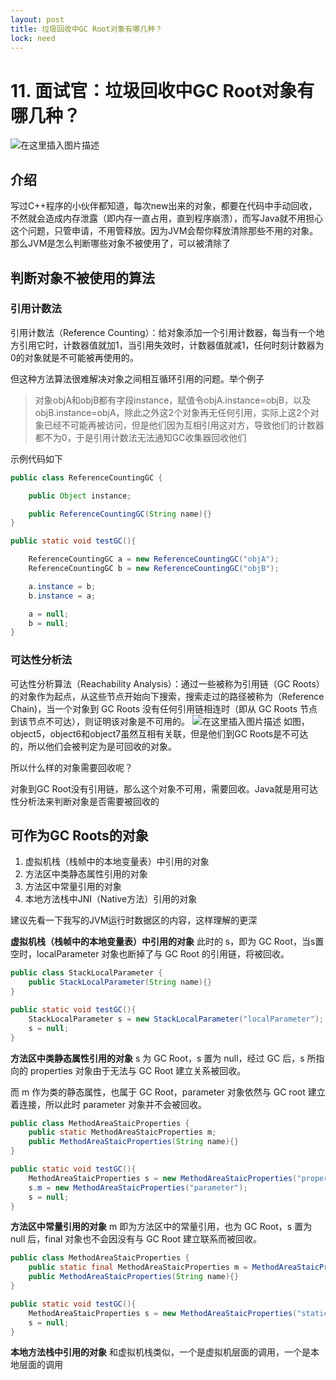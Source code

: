 ```yaml
---
layout: post
title: 垃圾回收中GC Root对象有哪几种？
lock: need
---
```


# 11. 面试官：垃圾回收中GC Root对象有哪几种？

![在这里插入图片描述](https://img-blog.csdnimg.cn/20200901234621495.png?)
## 介绍
写过C++程序的小伙伴都知道，每次new出来的对象，都要在代码中手动回收，不然就会造成内存泄露（即内存一直占用，直到程序崩溃），而写Java就不用担心这个问题，只管申请，不用管释放。因为JVM会帮你释放清除那些不用的对象。那么JVM是怎么判断哪些对象不被使用了，可以被清除了

## 判断对象不被使用的算法
### 引用计数法
引用计数法（Reference Counting）：给对象添加一个引用计数器，每当有一个地方引用它时，计数器值就加1，当引用失效时，计数器值就减1，任何时刻计数器为0的对象就是不可能被再使用的。

但这种方法算法很难解决对象之间相互循环引用的问题。举个例子

>对象objA和objB都有字段instance，赋值令objA.instance=objB，以及objB.instance=objA，除此之外这2个对象再无任何引用，实际上这2个对象已经不可能再被访问，但是他们因为互相引用这对方，导致他们的计数器都不为0，于是引用计数法无法通知GC收集器回收他们

示例代码如下

```java
public class ReferenceCountingGC {

    public Object instance;

    public ReferenceCountingGC(String name){}
}

public static void testGC(){

    ReferenceCountingGC a = new ReferenceCountingGC("objA");
    ReferenceCountingGC b = new ReferenceCountingGC("objB");

    a.instance = b;
    b.instance = a;

    a = null;
    b = null;
}
```

### 可达性分析法

可达性分析算法（Reachability Analysis）：通过一些被称为引用链（GC Roots）的对象作为起点，从这些节点开始向下搜索，搜索走过的路径被称为（Reference Chain)，当一个对象到 GC Roots 没有任何引用链相连时（即从 GC Roots 节点到该节点不可达），则证明该对象是不可用的。
![在这里插入图片描述](https://img-blog.csdnimg.cn/20190901174401667.jpg?)
如图，object5，object6和object7虽然互相有关联，但是他们到GC Roots是不可达的，所以他们会被判定为是可回收的对象。

所以什么样的对象需要回收呢？

对象到GC Root没有引用链，那么这个对象不可用，需要回收。Java就是用可达性分析法来判断对象是否需要被回收的

## 可作为GC Roots的对象
1. 虚拟机栈（栈帧中的本地变量表）中引用的对象
2. 方法区中类静态属性引用的对象
3. 方法区中常量引用的对象
4. 本地方法栈中JNI（Native方法）引用的对象

建议先看一下我写的JVM运行时数据区的内容，这样理解的更深

**虚拟机栈（栈帧中的本地变量表）中引用的对象**
此时的 s，即为 GC Root，当s置空时，localParameter 对象也断掉了与 GC Root 的引用链，将被回收。

```java
public class StackLocalParameter {
    public StackLocalParameter(String name){}
}

public static void testGC(){
    StackLocalParameter s = new StackLocalParameter("localParameter");
    s = null;
}
```


**方法区中类静态属性引用的对象**
s 为 GC Root，s 置为 null，经过 GC 后，s 所指向的 properties 对象由于无法与 GC Root 建立关系被回收。

而 m 作为类的静态属性，也属于 GC Root，parameter 对象依然与 GC root 建立着连接，所以此时 parameter 对象并不会被回收。

```java
public class MethodAreaStaicProperties {
    public static MethodAreaStaicProperties m;
    public MethodAreaStaicProperties(String name){}
}

public static void testGC(){
    MethodAreaStaicProperties s = new MethodAreaStaicProperties("properties");
    s.m = new MethodAreaStaicProperties("parameter");
    s = null;
}
```

**方法区中常量引用的对象**
m 即为方法区中的常量引用，也为 GC Root，s 置为 null 后，final 对象也不会因没有与 GC Root 建立联系而被回收。

```java
public class MethodAreaStaicProperties {
    public static final MethodAreaStaicProperties m = MethodAreaStaicProperties("final");
    public MethodAreaStaicProperties(String name){}
}

public static void testGC(){
    MethodAreaStaicProperties s = new MethodAreaStaicProperties("staticProperties");
    s = null;
}
```

**本地方法栈中引用的对象**
和虚拟机栈类似，一个是虚拟机层面的调用，一个是本地层面的调用
